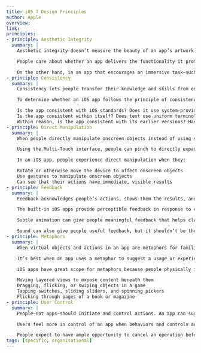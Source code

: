 ```yaml
---
title: iOS 7 Design Principles
author: Apple
overview:
link:
principles:
- principle: Aesthetic Integrity
  summary: |
    Aesthetic integrity doesn’t measure the beauty of an app’s artwork or characterize its style; rather, it represents how well an app’s appearance and behavior integrates with its function to send a coherent message.

    People care about whether an app delivers the functionality it promises, but they’re also affected by the app’s appearance and behavior in strong—sometimes subliminal—ways. For example, an app that helps people perform a serious task can put the focus on the task by keeping decorative elements subtle and unobtrusive and by using standard controls and predictable behaviors. This app sends a clear, unified message about its purpose and its identity that helps people trust it. But if the app sends mixed signals by presenting the task in a UI that’s intrusive, frivolous, or arbitrary, people might question the app’s reliability or trustworthiness.

    On the other hand, in an app that encourages an immersive task—such as a game—users expect a captivating appearance that promises fun and excitement and encourages discovery. People don’t expect to accomplish a serious or productive task in a game, but they expect the game’s appearance and behavior to integrate with its purpose.
- principle: Consistency
  summary: |
    Consistency lets people transfer their knowledge and skills from one part of an app’s UI to another and from one app to another app. A consistent app isn’t a slavish copy of other apps and it isn’t stylistically stagnant; rather, it pays attention to the standards and paradigms people are comfortable with and it provides an internally consistent experience.

    To determine whether an iOS app follows the principle of consistency, think about these questions:

    Is the app consistent with iOS standards? Does it use system-provided controls, views, and icons correctly? Does it incorporate device features in ways that users expect?
    Is the app consistent within itself? Does text use uniform terminology and style? Do the same icons always mean the same thing? Can people predict what will happen when they perform the same action in different places? Do custom UI elements look and behave the same throughout the app?
    Within reason, is the app consistent with its earlier versions? Have the terms and meanings remained the same? Are the fundamental concepts and primary functionality essentially unchanged?
- principle: Direct Manipulation
  summary: |
    When people directly manipulate onscreen objects instead of using separate controls to manipulate them, they're more engaged with their task and it’s easier for them to understand the results of their actions.

    Using the Multi-Touch interface, people can pinch to directly expand or contract an image or content area. And in a game, players move and interact directly with onscreen objects—for example, a game might display a combination lock that users can spin to open.

    In an iOS app, people experience direct manipulation when they:

    Rotate or otherwise move the device to affect onscreen objects
    Use gestures to manipulate onscreen objects
    Can see that their actions have immediate, visible results
- principle: Feedback
  summary: |
    Feedback acknowledges people’s actions, shows them the results, and updates them on the progress of their task.

    The built-in iOS apps provide perceptible feedback in response to every user action. List items and controls highlight briefly when people tap them and—during operations that last more than a few seconds—a control shows elapsing progress.

    Subtle animation can give people meaningful feedback that helps clarify the results of their actions. For example, lists can animate the addition of a new row to help people track the change visually.

    Sound can also give people useful feedback, but it shouldn’t be the only feedback mechanism because people can’t always hear their devices.
- principle: Metaphors
  summary: |
    When virtual objects and actions in an app are metaphors for familiar experiences—whether these experiences are rooted in the real world or the digital world—users quickly grasp how to use the app.

    It’s best when an app uses a metaphor to suggest a usage or experience without letting the metaphor enforce the limitations of the object or action on which it’s based.

    iOS apps have great scope for metaphors because people physically interact with the screen. Metaphors in iOS include:

    Moving layered views to expose content beneath them
    Dragging, flicking, or swiping objects in a game
    Tapping switches, sliding sliders, and spinning pickers
    Flicking through pages of a book or magazine
- principle: User Control
  summary: |
    People—not apps—should initiate and control actions. An app can suggest a course of action or warn about dangerous consequences, but it’s usually a mistake for the app to take decision-making away from the user. The best apps find the correct balance between giving people the capabilities they need while helping them avoid unwanted outcomes.

    Users feel more in control of an app when behaviors and controls are familiar and predictable. And when actions are simple and straightforward, users can easily understand and remember them.

    People expect to have ample opportunity to cancel an operation before it begins, and they expect to get a chance to confirm their intention to perform a potentially destructive action. Finally, people expect to be able to gracefully stop an operation that’s underway.
tags: [specific, organisational]
---
```

